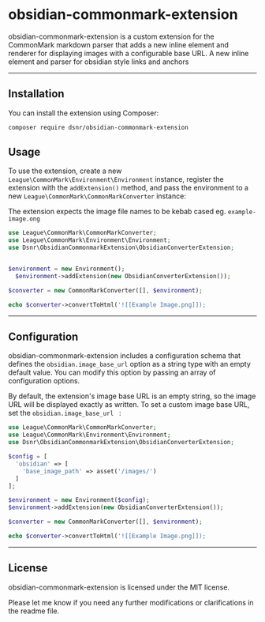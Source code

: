 # obsidian-commonmark-extension

obsidian-commonmark-extension is a custom extension for the CommonMark markdown parser that adds a new inline element and renderer for displaying images with a configurable base URL. A new inline element and parser for obsidian style links and anchors

---
## Installation
You can install the extension using Composer:

```bash
composer require dsnr/obsidian-commonmark-extension
```
## Usage

To use the extension, create a new `League\CommonMark\Environment\Environment` instance, register the extension with the `addExtension()` method, and pass the environment to a new `League\CommonMark\CommonMarkConverter` instance:

The extension expects the image file names to be kebab cased eg. `example-image.ong`

```php
use League\CommonMark\CommonMarkConverter;
use League\CommonMark\Environment\Environment;
use Dsnr\ObsidianCommonmarkExtension\ObsidianConverterExtension;


$environment = new Environment();
  $environment->addExtension(new ObsidianConverterExtension());

$converter = new CommonMarkConverter([], $environment);

echo $converter->convertToHtml('![[Example Image.png]]);
```
---
## Configuration
obsidian-commonmark-extension includes a configuration schema that defines the `obsidian.image_base_url` option as a string type with an empty default value. You can modify this option by passing an array of configuration options.

By default, the extension's image base URL is an empty string, so the image URL will be displayed exactly as written. To set a custom image base URL, set the `obsidian.image_base_url ` :

```php
use League\CommonMark\CommonMarkConverter;
use League\CommonMark\Environment\Environment;
use Dsnr\ObsidianCommonmarkExtension\ObsidianConverterExtension;

$config = [
  'obsidian' => [
    'base_image_path' => asset('/images/')
  ]
];

$environment = new Environment($config);
$environment->addExtension(new ObsidianConverterExtension());

$converter = new CommonMarkConverter([], $environment);

echo $converter->convertToHtml('![[Example Image.png]]);
```
---

## License
obsidian-commonmark-extension is licensed under the MIT license.

Please let me know if you need any further modifications or clarifications in the readme file.